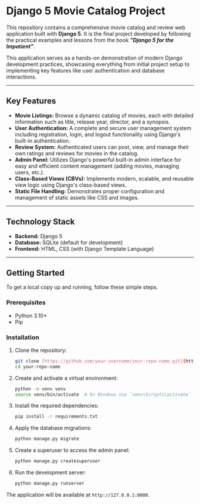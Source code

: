 # Django 5 Movie Catalog Project

This repository contains a comprehensive movie catalog and review web application built with **Django 5**. It is the final project developed by following the practical examples and lessons from the book ***"Django 5 for the Impatient"***.

This application serves as a hands-on demonstration of modern Django development practices, showcasing everything from initial project setup to implementing key features like user authentication and database interactions.

---

## Key Features

* **Movie Listings:** Browse a dynamic catalog of movies, each with detailed information such as title, release year, director, and a synopsis.
* **User Authentication:** A complete and secure user management system including registration, login, and logout functionality using Django's built-in authentication.
* **Review System:** Authenticated users can post, view, and manage their own ratings and reviews for movies in the catalog.
* **Admin Panel:** Utilizes Django's powerful built-in admin interface for easy and efficient content management (adding movies, managing users, etc.).
* **Class-Based Views (CBVs):** Implements modern, scalable, and reusable view logic using Django's class-based views.
* **Static File Handling:** Demonstrates proper configuration and management of static assets like CSS and images.

---

## Technology Stack

* **Backend:** Django 5
* **Database:** SQLite (default for development)
* **Frontend:** HTML, CSS (with Django Template Language)

---

## Getting Started

To get a local copy up and running, follow these simple steps.

### Prerequisites

* Python 3.10+
* Pip

### Installation

1.  Clone the repository:
    ```sh
    git clone [https://github.com/your-username/your-repo-name.git](https://github.com/your-username/your-repo-name.git)
    cd your-repo-name
    ```
2.  Create and activate a virtual environment:
    ```sh
    python -m venv venv
    source venv/bin/activate  # On Windows use `venv\Scripts\activate`
    ```
3.  Install the required dependencies:
    ```sh
    pip install -r requirements.txt
    ```
4.  Apply the database migrations:
    ```sh
    python manage.py migrate
    ```
5.  Create a superuser to access the admin panel:
    ```sh
    python manage.py createsuperuser
    ```
6.  Run the development server:
    ```sh
    python manage.py runserver
    ```

The application will be available at `http://127.0.0.1:8000`.
